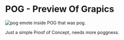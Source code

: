 # POG - Preview Of Grapics

![pog emote inside POG](https://i.imgur.com/w863i8v.png)
that was pog.

Just a simple Proof of Concept, needs more poggness.
